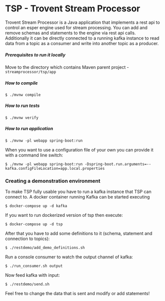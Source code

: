# TSP - Trovent Stream Processor #

Trovent Stream Processor is a Java application that implements a rest api to control an esper engine used for stream processing.
You can add and remove schemas and statements to the engine via rest api calls.
Additionally it can be directly connected to a running kafka instance to read data from a topic as a consumer and write into another topic as a producer.

##### Prerequisites to run it locally

Move to the directory which contains Maven parent project - `streamprocessor/tsp/app`

##### How to compile

	$ ./mvnw compile
	
##### How to run tests

	$ ./mvnw verify
	
##### How to run application

	$ ./mvnw -pl webapp spring-boot:run

When you want to use a configuration file of your own you can provide it with a command line switch:

    $ ./mvnw -pl webapp spring-boot:run -Dspring-boot.run.arguments=--kafka.configFileLocation=app.local.properties


### Creating a demonstration environment

To make TSP fully usable you have to run a kafka instance that TSP can connect to.
A docker container running Kafka can be started executing

	$ docker-compose up -d kafka
    
If you want to run dockerized version of tsp then execute:

    $ docker-compose up -d tsp

After that you have to add some definitions to it (schema, statement and connection to topics):

	$ ./restdemo/add_demo_definitions.sh
	
Run a console consumer to watch the output channel of kafka:

	$ ./run_consumer.sh output
	
Now feed kafka with input:

	$ ./restdemo/send.sh
	
Feel free to change the data that is sent and modify or add statements!

 